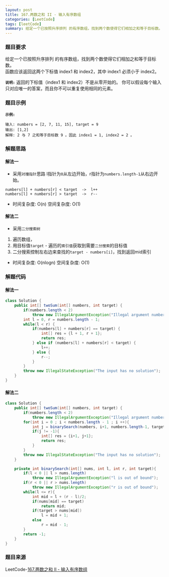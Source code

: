 ```yaml
---
layout: post
title: 167.两数之和 II - 输入有序数组
categories: [LeetCode]
tags: [leetCode]
summary: 给定一个已按照升序排列 的有序数组，找到两个数使得它们相加之和等于目标数。
---
```


### 题目要求
给定一个已按照升序排列 的有序数组，找到两个数使得它们相加之和等于目标数。  
函数应该返回这两个下标值 index1 和 index2，其中 index1 必须小于 index2。  

**`说明:`**
返回的下标值（index1 和 index2）不是从零开始的。
你可以假设每个输入只对应唯一的答案，而且你不可以重复使用相同的元素。

### 题目示例
**`示例:`** 
```
输入: numbers = [2, 7, 11, 15], target = 9
输出: [1,2]
解释: 2 与 7 之和等于目标数 9 。因此 index1 = 1, index2 = 2 。
```


### 解题思路
#### 解法一
- 采用`对撞指针`思路
l指针为`0`从左边开始，r指针为`numbers.length-1`从右边开始。
```
numbers[l] + numbers[r] < target  ->  l++
numbers[l] + numbers[r] > target  ->  r--
```
- 时间复杂度: O(n)   空间复杂度: O(1)

#### 解法二
- 采用`二分搜索树` 
1. 遍历数组，
1. 用目标值`target` - 遍历的`索引值`获取到需要`二分搜索`的目标值  
1. 二分搜索控制左右边来查找的`target - numbers[i]`，找到返回mid索引


- 时间复杂度: O(nlogn)   空间复杂度: O(1)

### 解题代码
#### 解法一
```java
class Solution {
    public int[] twoSum(int[] numbers, int target) {
        if(numbers.length < 2)
            throw new IllegalArgumentException("Illegal argument numbers");
        int l = 0, r = numbers.length - 1;
        while(l < r) {
            if(numbers[l] + numbers[r] == target) {
                int[] res = {l + 1, r + 1};
                return res;
            } else if (numbers[l] + numbers[r] < target) {
                l++;
            } else {
                r--;
            }
        }
        throw new IllegalStateException("The input has no solution");
    }
}
```

#### 解法二
```java
class Solution {
    public int[] twoSum(int[] numbers, int target) {
        if(numbers.length < 2)
            throw new IllegalArgumentException("Illegal argument numbers");
        for(int i = 0 ; i < numbers.length - 1 ; i ++){
            int j = binarySearch(numbers, i+1, numbers.length-1, target - numbers[i]);
            if(j != -1){
                int[] res = {i+1, j+1};
                return res;
            }
        }
        throw new IllegalStateException("The input has no solution");
    }

    private int binarySearch(int[] nums, int l, int r, int target){
        if(l < 0 || l > nums.length)
            throw new IllegalArgumentException("l is out of bound");
        if(r < 0 || r > nums.length)
            throw new IllegalArgumentException("r is out of bound");
        while(l <= r){
            int mid = l + (r - l)/2;
            if(nums[mid] == target)
                return mid;
            if(target > nums[mid])
                l = mid + 1;
            else
                r = mid - 1;
        }
        return -1;
    }
}
```


### 题目来源
LeetCode-[167.两数之和 II - 输入有序数组](https://leetcode-cn.com/problems/two-sum-ii-input-array-is-sorted/)
